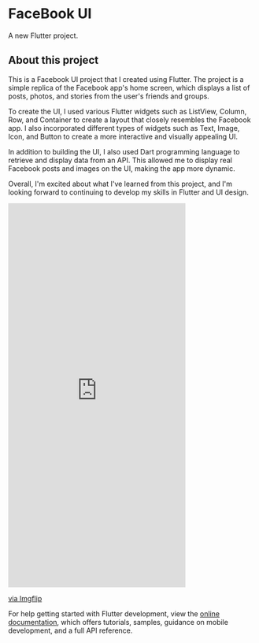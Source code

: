 # FaceBook UI

A new Flutter project.

## About this project


This is a Facebook UI project that I created using Flutter. The project is a simple replica of the Facebook app's home screen, which displays a list of posts, photos, and stories from the user's friends and groups.

To create the UI, I used various Flutter widgets such as ListView, Column, Row, and Container to create a layout that closely resembles the Facebook app. I also incorporated different types of widgets such as Text, Image, Icon, and Button to create a more interactive and visually appealing UI.

In addition to building the UI, I also used Dart programming language to retrieve and display data from an API. This allowed me to display real Facebook posts and images on the UI, making the app more dynamic.

Overall, I'm excited about what I've learned from this project, and I'm looking forward to continuing to develop my skills in Flutter and UI design.




<div style="width:360px;max-width:100%;"><div style="height:0;padding-bottom:216.67%;position:relative;"><iframe width="360" height="780" style="position:absolute;top:0;left:0;width:100%;height:100%;" frameBorder="0" src="https://imgflip.com/embed/7cax5y"></iframe></div><p><a href="https://imgflip.com/gif/7cax5y">via Imgflip</a></p></div>






For help getting started with Flutter development, view the
[online documentation](https://docs.flutter.dev/), which offers tutorials,
samples, guidance on mobile development, and a full API reference.
